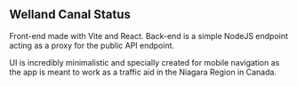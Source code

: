 ## Welland Canal Status

Front-end made with Vite and React. Back-end is a simple NodeJS endpoint acting as a proxy for the public API endpoint.

UI is incredibly minimalistic and specially created for mobile navigation as the app is meant to work as a traffic aid in the Niagara Region in Canada.
